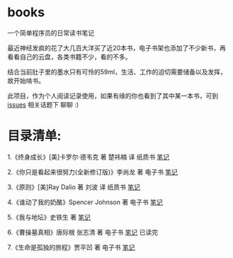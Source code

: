 # books
一个简单程序员的日常读书笔记

最近神经发疯的花了大几百大洋买了近20本书，电子书架也添加了不少新书，再看看自己的云盘，各类书籍不少，看的不多。

结合当前肚子里的墨水只有可怜的59ml，生活、工作的迫切需要储备以及发挥，故开始啃书。

此项目，作为个人阅读记录使用，如果有缘的你也看到了其中某一本书，可到 [issues](https://github.com/eyea/books/issues) 相关话题下 聊聊 :)


# 目录清单:

1.《终身成长》[美]卡罗尔·德韦克 著 楚祎楠 译 纸质书 [笔记](https://github.com/eyea/books/blob/master/%E7%BB%88%E8%BA%AB%E6%88%90%E9%95%BF.md)

2.《你只是看起来很努力(全新修订版)》李尚龙 著 电子书 [笔记](https://github.com/eyea/books/blob/master/%E4%BD%A0%E5%8F%AA%E6%98%AF%E7%9C%8B%E8%B5%B7%E6%9D%A5%E5%BE%88%E5%8A%AA%E5%8A%9B.md)

3.《原则》[美]Ray Dalio 著 刘波 译 纸质书 [笔记](https://github.com/eyea/books/blob/master/%E5%8E%9F%E5%88%99.md)

4.《谁动了我的奶酪》Spencer Johnson 著 电子书 [笔记](https://github.com/eyea/books/blob/master/%E8%B0%81%E5%8A%A8%E4%BA%86%E6%88%91%E7%9A%84%E5%A5%B6%E9%85%AA.md)

5.《我与地坛》史铁生 著 [笔记](https://github.com/eyea/books/blob/master/%E6%88%91%E4%B8%8E%E5%9C%B0%E5%9D%9B.md)

6.《曹操墓真相》唐际根 张志清 著 电子书 [笔记](https://github.com/eyea/books/blob/master/%E6%9B%B9%E6%93%8D%E5%A2%93%E7%9C%9F%E7%9B%B8.md)  已读完

7.《生命是孤独的旅程》贾平凹 著 电子书 [笔记](https://github.com/eyea/books/blob/master/%E7%94%9F%E5%91%BD%E6%98%AF%E5%AD%A4%E7%8B%AC%E7%9A%84%E6%97%85%E7%A8%8B.md)
 

